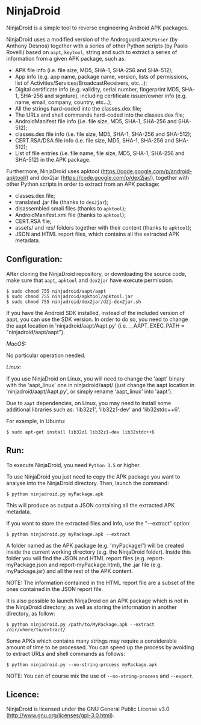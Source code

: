 NinjaDroid
==========

NinjaDroid is a simple tool to reverse engineering Android APK packages.

NinjaDroid uses a modified version of the Androguard `AXMLParser` (by Anthony Desnos) together with a series of other Python scripts (by Paolo Rovelli) based on `aapt`, `keytool`, string and such to extract a series of information from a given APK package, such as:

- APK file info (i.e. file size, MD5, SHA-1, SHA-256 and SHA-512);
- App info (e.g. app name, package name, version, lists of permissions, list of Activities/Services/BroadcastReceivers, etc...);
- Digital certificate info (e.g. validity, serial number, fingerprint MD5, SHA-1, SHA-256 and signture), including certificate issuer/owner info (e.g. name, email, company, country, etc...);
- All the strings hard-coded into the classes.dex file;
- The URLs and shell commands hard-coded into the classes.dex file;
- AndroidManifest file info (i.e. file size, MD5, SHA-1, SHA-256 and SHA-512);
- classes.dex file info (i.e. file size, MD5, SHA-1, SHA-256 and SHA-512);
- CERT.RSA/DSA file info (i.e. file size, MD5, SHA-1, SHA-256 and SHA-512);
- List of file entries (i.e. file name, file size, MD5, SHA-1, SHA-256 and SHA-512) in the APK package.

Furthermore, NinjaDroid uses apktool (https://code.google.com/p/android-apktool/) and dex2jar (https://code.google.com/p/dex2jar/), together with other Python scripts in order to extract from an APK package:

- classes.dex file;
- translated .jar file (thanks to `dex2jar`);
- disassembled smali files (thanks to `apktool`);
- AndroidManifest.xml file (thanks to `apktool`);
- CERT.RSA file;
- assets/ and res/ folders together with their content (thanks to `apktool`);
- JSON and HTML report files, which contains all the extracted APK metadata.


## Configuration:
After cloning the NinjaDroid repository, or downloading the source code, make sure that `aapt`, `apktool` and `dex2jar` have execute permission.

```
$ sudo chmod 755 ninjadroid/aapt/aapt
$ sudo chmod 755 ninjadroid/apktool/apktool.jar
$ sudo chmod 755 ninjadroid/dex2jar/d2j-dex2jar.sh
```

If you have the Android SDK installed, instead of the included version of aapt, you can use the SDK version. In order to do so, you need to change the aapt location in 'ninjadroid/aapt/Aapt.py' (i.e. __AAPT_EXEC_PATH = "ninjadroid/aapt/aapt").

*MacOS:*

No particular operation needed.

*Linux:*

If you use NinjaDroid on Linux, you will need to change the 'aapt' binary with the 'aapt_linux' one in ninjadroid/aapt/ (just change the aapt location in 'ninjadroid/aapt/Aapt.py', or simply rename 'aapt_linux' into 'aapt').

Due to `aapt` dependencies, on Linux, you may need to install some additional libraries such as: 'lib32z1', 'lib32z1-dev' and 'lib32stdc++6'.

For example, in Ubuntu:

```
$ sudo apt-get install lib32z1 lib32z1-dev lib32stdc++6
```

## Run:
To execute NinjaDroid, you need `Python 3.5` or higher.

To use NinjaDroid you just need to copy the APK package you want to analyse into the NinjaDroid directory. Then, launch the command:

```
$ python ninjadroid.py myPackage.apk
```

This will produce as output a JSON containing all the extracted APK metadata.

If you want to store the extracted files and info, use the "--extract" option:

```
$ python ninjadroid.py myPackage.apk --extract
```

A folder named as the APK package (e.g. 'myPackage/') will be created inside the current working directory (e.g. the NinjaDroid folder). Inside this folder you will find the JSON and HTML report files (e.g. report-myPackage.json and report-myPackage.html), the .jar file (e.g. myPackage.jar) and all the rest of the APK content.

NOTE: The information contained in the HTML report file are a subset of the ones contained in the JSON report file.

It is also possible to launch NinjaDroid on an APK package which is not in the NinjaDroid directory, as well as storing the information in another directory, as follow:

```
$ python ninjadroid.py /path/to/MyPackage.apk --extract /dir/where/to/extract/
```

Some APKs which contains many strings may require a considerable amount of time to be processed. You can speed up the process by avoiding to extract URLs and shell commands as follows:

```
$ python ninjadroid.py --no-string-process myPackage.apk
```

NOTE: You can of course mix the use of `--no-string-process` and `--export`.


## Licence:
NinjaDroid is licensed under the GNU General Public License v3.0 (http://www.gnu.org/licenses/gpl-3.0.html).
